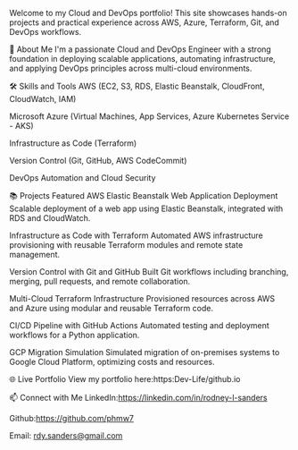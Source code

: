 
Welcome to my Cloud and DevOps portfolio!
This site showcases hands-on projects and practical experience across AWS, Azure, Terraform, Git, and DevOps workflows.

🚀 About Me
I'm a passionate Cloud and DevOps Engineer with a strong foundation in deploying scalable applications, automating infrastructure, and applying DevOps principles across multi-cloud environments.

🛠️ Skills and Tools
AWS (EC2, S3, RDS, Elastic Beanstalk, CloudFront, CloudWatch, IAM)

Microsoft Azure (Virtual Machines, App Services, Azure Kubernetes Service - AKS)

Infrastructure as Code (Terraform)

Version Control (Git, GitHub, AWS CodeCommit)

DevOps Automation and Cloud Security

📚 Projects Featured
AWS Elastic Beanstalk Web Application Deployment
Scalable deployment of a web app using Elastic Beanstalk, integrated with RDS and CloudWatch.

Infrastructure as Code with Terraform
Automated AWS infrastructure provisioning with reusable Terraform modules and remote state management.

Version Control with Git and GitHub
Built Git workflows including branching, merging, pull requests, and remote collaboration.

Multi-Cloud Terraform Infrastructure
Provisioned resources across AWS and Azure using modular and reusable Terraform code.

CI/CD Pipeline with GitHub Actions
Automated testing and deployment workflows for a Python application.

GCP Migration Simulation
Simulated migration of on-premises systems to Google Cloud Platform, optimizing costs and resources.

🌐 Live Portfolio
View my portfolio here:https:Dev-Life/github.io


📫 Connect with Me
LinkedIn:https://linkedin.com/in/rodney-l-sanders

Github:https://github.com/phmw7

Email: rdy.sanders@gmail.com
